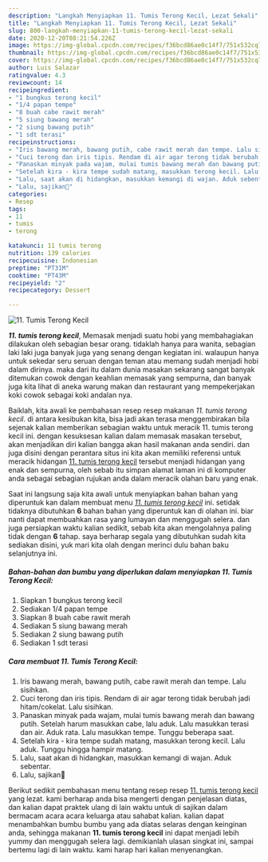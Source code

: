 ```yaml
---
description: "Langkah Menyiapkan 11. Tumis Terong Kecil, Lezat Sekali"
title: "Langkah Menyiapkan 11. Tumis Terong Kecil, Lezat Sekali"
slug: 800-langkah-menyiapkan-11-tumis-terong-kecil-lezat-sekali
date: 2020-12-20T08:21:54.226Z
image: https://img-global.cpcdn.com/recipes/f36bcd86ae0c14f7/751x532cq70/11-tumis-terong-kecil-foto-resep-utama.jpg
thumbnail: https://img-global.cpcdn.com/recipes/f36bcd86ae0c14f7/751x532cq70/11-tumis-terong-kecil-foto-resep-utama.jpg
cover: https://img-global.cpcdn.com/recipes/f36bcd86ae0c14f7/751x532cq70/11-tumis-terong-kecil-foto-resep-utama.jpg
author: Luis Salazar
ratingvalue: 4.3
reviewcount: 14
recipeingredient:
- "1 bungkus terong kecil"
- "1/4 papan tempe"
- "8 buah cabe rawit merah"
- "5 siung bawang merah"
- "2 siung bawang putih"
- "1 sdt terasi"
recipeinstructions:
- "Iris bawang merah, bawang putih, cabe rawit merah dan tempe. Lalu sisihkan."
- "Cuci terong dan iris tipis. Rendam di air agar terong tidak berubah jadi hitam/cokelat. Lalu sisihkan."
- "Panaskan minyak pada wajam, mulai tumis bawang merah dan bawang putih. Setelah harum masukkan cabe, lalu aduk. Lalu masukkan terasi dan air. Aduk rata. Lalu masukkan tempe. Tunggu beberapa saat."
- "Setelah kira - kira tempe sudah matang, masukkan terong kecil. Lalu aduk. Tunggu hingga hampir matang."
- "Lalu, saat akan di hidangkan, masukkan kemangi di wajan. Aduk sebentar."
- "Lalu, sajikan💜"
categories:
- Resep
tags:
- 11
- tumis
- terong

katakunci: 11 tumis terong 
nutrition: 139 calories
recipecuisine: Indonesian
preptime: "PT31M"
cooktime: "PT43M"
recipeyield: "2"
recipecategory: Dessert

---
```



![11. Tumis Terong Kecil](https://img-global.cpcdn.com/recipes/f36bcd86ae0c14f7/751x532cq70/11-tumis-terong-kecil-foto-resep-utama.jpg)

<b><i>11. tumis terong kecil</i></b>, Memasak menjadi suatu hobi yang membahagiakan dilakukan oleh sebagian besar orang. tidaklah hanya para wanita, sebagian laki laki juga banyak juga yang senang dengan kegiatan ini. walaupun hanya untuk sekedar seru seruan dengan teman atau memang sudah menjadi hobi dalam dirinya. maka dari itu dalam dunia masakan sekarang sangat banyak ditemukan cowok dengan keahlian memasak yang sempurna, dan banyak juga kita lihat di aneka warung makan dan restaurant yang mempekerjakan koki cowok sebagai koki andalan nya.



Baiklah, kita awali ke pembahasan resep resep makanan <i>11. tumis terong kecil</i>. di antara kesibukan kita, bisa jadi akan terasa menggembirakan bila sejenak kalian memberikan sebagian waktu untuk meracik 11. tumis terong kecil ini. dengan kesuksesan kalian dalam memasak masakan tersebut, akan menjadikan diri kalian bangga akan hasil makanan anda sendiri. dan juga disini dengan perantara situs ini kita akan memiliki referensi untuk meracik hidangan <u>11. tumis terong kecil</u> tersebut menjadi hidangan yang enak dan sempurna, oleh sebab itu simpan alamat laman ini di komputer anda sebagai sebagian rujukan anda dalam meracik olahan baru yang enak.


Saat ini langsung saja kita awali untuk menyiapkan bahan bahan yang diperuntuk kan dalam membuat menu <u><i>11. tumis terong kecil</i></u> ini. setidak tidaknya dibutuhkan <b>6</b> bahan bahan yang diperuntuk kan di olahan ini. biar nanti dapat membuahkan rasa yang lumayan dan menggugah selera. dan juga persiapkan waktu kalian sedikit, sebab kita akan mengolahnya paling tidak dengan <b>6</b> tahap. saya berharap segala yang dibutuhkan sudah kita sediakan disini, yuk mari kita olah dengan merinci dulu bahan baku selanjutnya ini.

<!--inarticleads1-->

##### Bahan-bahan dan bumbu yang diperlukan dalam menyiapkan 11. Tumis Terong Kecil:

1. Siapkan 1 bungkus terong kecil
1. Sediakan 1/4 papan tempe
1. Siapkan 8 buah cabe rawit merah
1. Sediakan 5 siung bawang merah
1. Sediakan 2 siung bawang putih
1. Sediakan 1 sdt terasi




<!--inarticleads2-->

##### Cara membuat 11. Tumis Terong Kecil:

1. Iris bawang merah, bawang putih, cabe rawit merah dan tempe. Lalu sisihkan.
1. Cuci terong dan iris tipis. Rendam di air agar terong tidak berubah jadi hitam/cokelat. Lalu sisihkan.
1. Panaskan minyak pada wajam, mulai tumis bawang merah dan bawang putih. Setelah harum masukkan cabe, lalu aduk. Lalu masukkan terasi dan air. Aduk rata. Lalu masukkan tempe. Tunggu beberapa saat.
1. Setelah kira - kira tempe sudah matang, masukkan terong kecil. Lalu aduk. Tunggu hingga hampir matang.
1. Lalu, saat akan di hidangkan, masukkan kemangi di wajan. Aduk sebentar.
1. Lalu, sajikan💜




Berikut sedikit pembahasan menu tentang resep resep <u>11. tumis terong kecil</u> yang lezat. kami berharap anda bisa mengerti dengan penjelasan diatas, dan kalian dapat praktek ulang di lain waktu untuk di sajikan dalam bermacam acara acara keluarga atau sahabat kalian. kalian dapat menambahkan bumbu bumbu yang ada diatas selaras dengan keinginan anda, sehingga makanan <b>11. tumis terong kecil</b> ini dapat menjadi lebih yummy dan menggugah selera lagi. demikianlah ulasan singkat ini, sampai bertemu lagi di lain waktu. kami harap hari kalian menyenangkan.
